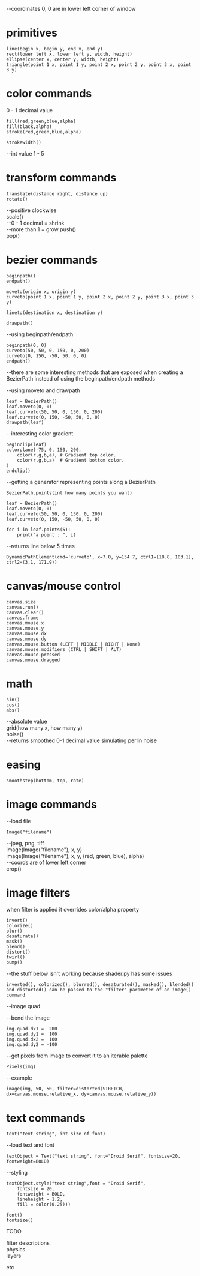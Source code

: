 --coordinates 0, 0 are in lower left corner of window 

# primitives

	line(begin x, begin y, end x, end y)  
	rect(lower left x, lower left y, width, height)  
	ellipse(center x, center y, width, height)  
	triangle(point 1 x, point 1 y, point 2 x, point 2 y, point 3 x, point 3 y)  

# color commands

0 - 1 decimal value

	fill(red,green,blue,alpha)  
	fill(black,alpha)  
	stroke(red,green,blue,alpha)  

	strokewidth()  
--int value 1 - 5

# transform commands

	translate(distance right, distance up)  
	rotate()  
--positive clockwise  
	scale()  
--0 - 1 decimal = shrink  
--more than 1 = grow
	push()  
	pop()  

# bezier commands

	beginpath()  
	endpath()  

	moveto(origin x, origin y)  
	curveto(point 1 x, point 1 y, point 2 x, point 2 y, point 3 x, point 3 y)  

	lineto(destination x, destination y)  

	drawpath()  

--using beginpath/endpath  

	beginpath(0, 0)  
	curveto(50, 50, 0, 150, 0, 200)  
	curveto(0, 150, -50, 50, 0, 0)  
	endpath()  

--there are some interesting methods that are exposed when creating a BezierPath instead of using the beginpath/endpath methods  

--using moveto and drawpath  

	leaf = BezierPath()  
	leaf.moveto(0, 0)  
	leaf.curveto(50, 50, 0, 150, 0, 200)  
	leaf.curveto(0, 150, -50, 50, 0, 0)  
	drawpath(leaf)  

--interesting color gradient  

	beginclip(leaf)  
	colorplane(-75, 0, 150, 200,
	    color(r,g,b,a), # Gradient top color.  
	    color(r,g,b,a)  # Gradient bottom color.  
	)  
	endclip()  

--getting a generator representing points along a BezierPath  

	BezierPath.points(int how many points you want)  

	leaf = BezierPath()  
	leaf.moveto(0, 0)  
	leaf.curveto(50, 50, 0, 150, 0, 200)  
	leaf.curveto(0, 150, -50, 50, 0, 0)  

	for i in leaf.points(5):  
		print("a point : ", i)  

--returns line below 5 times  

	DynamicPathElement(cmd='curveto', x=7.0, y=154.7, ctrl1=(18.8, 103.1), ctrl2=(3.1, 171.9))  

# canvas/mouse control

	canvas.size  
	canvas.run()  
	canvas.clear()  
	canvas.frame  
	canvas.mouse.x  
	canvas.mouse.y  
	canvas.mouse.dx  
	canvas.mouse.dy  
	canvas.mouse.button (LEFT | MIDDLE | RIGHT | None)  
	canvas.mouse.modifiers (CTRL | SHIFT | ALT)  
	canvas.mouse.pressed  
	canvas.mouse.dragged  

# math

	sin()  
	cos()  
	abs()  
--absolute value  
	grid(how many x, how many y)  
	noise()  
--returns smoothed 0-1 decimal value simulating perlin noise  

# easing

	smoothstep(bottom, top, rate)  

# image commands

--load file

	Image("filename")  
--jpeg, png, tiff  
	image(Image("filename"), x, y)  
	image(Image("filename"), x, y, (red, green, blue), alpha)  
--coords are of lower left corner  
	crop()  

# image filters 

when filter is applied it overrides color/alpha property  

	invert()  
	colorize()  
	blur()  
	desaturate()  
	mask()  
	blend()  
	distort()  
	twirl()  
	bump()  

--the stuff below isn't working because shader.py has some issues  

	inverted(), colorized(), blurred(), desaturated(), masked(), blended() and distorted() can be passed to the "filter" parameter of an image() command  

--image quad  

--bend the image  

	img.quad.dx1 =  200  
	img.quad.dy1 =  100  
	img.quad.dx2 =  100  
	img.quad.dy2 = -100  

--get pixels from image to convert it to an iterable palette  

	Pixels(img)  

--example  

	image(img, 50, 50, filter=distorted(STRETCH, dx=canvas.mouse.relative_x, dy=canvas.mouse.relative_y))  

# text commands

	text("text string", int size of font)  

--load text and font  

	textObject = Text("text string", font="Droid Serif", fontsize=20, fontweight=BOLD)  

--styling  

	textObject.style("text string",font = "Droid Serif",  
		fontsize = 20,  
		fontweight = BOLD,  
		lineheight = 1.2,
		fill = color(0.25)))  

	font()  
	fontsize()  

TODO  

filter descriptions  
physics  
layers  

etc  